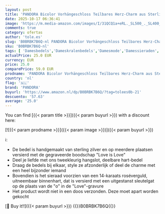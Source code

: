 ```yaml
---
layout: post
title: 'PANDORA Bicolor Vorhängeschloss Teilbares Herz-Charm aus Sterling-Silber und rosévergoldete Metalllegierung  aus der PANDORA Moments Collection  782505C00'
date: 2025-10-17 06:36:41
image: 'https://m.media-amazon.com/images/I/31QCQ1a+eRL._SL500_._SL400_.jpg'
comments: true
category: ofertas
author: 'tole.es'
slug: 'B0BRBK7B6Q-nl PANDORA Bicolor Vorhängeschloss Teilbares Herz-Charm aus...'
sku: 'B0BRBK7B6Q-nl'
tags: [ 'Damesbedels','Dameskralenbedels','Damesmode','Damessieraden','Kleding, schoenen & sieraden','Kleding, schoenen en sieraden','pandora','🇳🇱', ]
actualPrice: 25.0 EUR
currency: EUR
price: 25.0
comparePrice: 59.0 EUR
prodname: 'PANDORA Bicolor Vorhängeschloss Teilbares Herz-Charm aus Sterling-Silber und rosévergoldete Metalllegierung  aus der PANDORA Moments Collection  782505C00'
country: 'nl'
flag: '🇳🇱'
brand: 'PANDORA'
buyurl: 'https://www.amazon.nl/dp/B0BRBK7B6Q/?tag=tolees0b-21'
descuento: '57.63'
average: '25.0'
---
```


You can find [{{< param title >}}]({{< param buyurl >}}) with a discount here:

[![{{< param prodname >}}]({{< param image >}})]({{< param buyurl >}})

ℹ️:

- De bedel is handgemaakt van sterling zilver en op meerdere plaatsen versierd met de gegraveerde boodschap "Love is Love"
- Deel je liefde met ons tweekleurig hangslot, deelbare hart-bedel
- Draag de bedels bij elkaar, style ze afzonderlijk of deel de charme met een heel bijzonder iemand
- Bovendien is het sieraad voorzien van een 14-karaats roséverguld, uitneembaar binnenhart, dat is versierd met een uitgestanst sleutelgat op de plaats van de "o" in de "Love"-gravure
- Het product wordt niet in een doos verzonden. Deze moet apart worden gekocht

[🛒 Buy it!!]({{< param buyurl >}})
{{<world>}}B0BRBK7B6Q{{</world>}}
